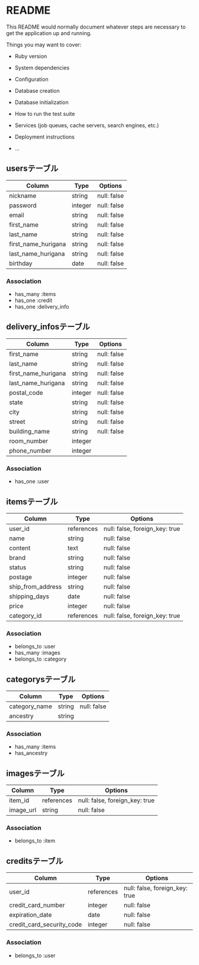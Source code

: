 # README

This README would normally document whatever steps are necessary to get the
application up and running.

Things you may want to cover:

* Ruby version

* System dependencies

* Configuration

* Database creation

* Database initialization

* How to run the test suite

* Services (job queues, cache servers, search engines, etc.)

* Deployment instructions

* ...

## usersテーブル
|Column|Type|Options|
|------|----|-------|
|nickname|string|null: false|
|password|integer|null: false|
|email|string|null: false|
|first_name|string|null: false|
|last_name|string|null: false|
|first_name_hurigana|string|null: false|
|last_name_hurigana|string|null: false|
|birthday|date|null: false|
### Association
- has_many :items
- has_one :credit
- has_one :delivery_info

## delivery_infosテーブル
|Column|Type|Options|
|------|----|-------|
|first_name|string|null: false|
|last_name|string|null: false|
|first_name_hurigana|string|null: false|
|last_name_hurigana|string|null: false|
|postal_code|integer|null: false|
|state|string|null: false|
|city|string|null: false|
|street|string|null: false|
|building_name|string|null: false|
|room_number|integer|
|phone_number|integer|
### Association
- has_one :user

## itemsテーブル
|Column|Type|Options|
|------|----|-------|
|user_id|references|null: false, foreign_key: true|
|name|string|null: false|
|content|text|null: false|
|brand|string|null: false|
|status|string|null: false|
|postage|integer|null: false|
|ship_from_address|string|null: false|
|shipping_days|date|null: false|
|price|integer|null: false|
|category_id|references|null: false, foreign_key: true|
### Association
- belongs_to :user
- has_many :images
- belongs_to :category

## categorysテーブル
|Column|Type|Options|
|------|----|-------|
|category_name|string|null: false|
|ancestry|string|
### Association
- has_many :items
- has_ancestry

## imagesテーブル
|Column|Type|Options|
|------|----|-------|
|item_id|references|null: false, foreign_key: true|
|image_url|string|null: false|
### Association
- belongs_to :item

## creditsテーブル
|Column|Type|Options|
|------|----|-------|
|user_id|references|null: false, foreign_key: true|
|credit_card_number|integer|null: false|
|expiration_date|date|null: false|
|credit_card_security_code|integer|null: false|
### Association
- belongs_to :user
